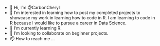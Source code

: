 - 👋 Hi, I’m @CarbonCheryl
- 👀 I’m interested in learning how to post my completed projects to showcase my work in learning how to code in R. I am learning to code in R because I would like to pursue a career in Data Science. 
- 🌱 I’m currently learning R.
- 💞️ I’m looking to collaborate on beginner projects. 
- 📫 How to reach me ...

<!---
CarbonCheryl/CarbonCheryl is a ✨ special ✨ repository because its `README.md` (this file) appears on your GitHub profile.
You can click the Preview link to take a look at your changes.
--->
